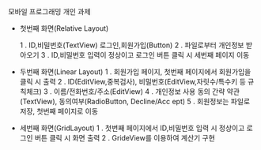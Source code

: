 모바일 프로그래밍 개인 과제
 - 첫번째 화면(Relative Layout) 
   
   1 . ID,비밀번호(TextView) 로그인,회원가입(Button)
   2 . 파일로부터 개인정보 받아오기
   3 . ID,비밀번호 입력이 정상이고 로그인 버튼 클릭 시 세번째 페이지 이동

 - 두번째 화면(Linear Layout)
   1 . 회원가입 페이지, 첫번째 페이지에서 회원가입을 클릭 시 출력
   2 . ID(EditView,중복검사), 비밀번호(EditView,자릿수/특수키 등 규칙체크)
   3 . 이름/전화번호/주소(EditView)
   4 . 개인정보 사용 동의 간략 약관(TextView), 동의여부(RadioButton, Decline/Acc       ept)
   5 . 회원정보는 파일로 저장, 첫번째 페이지로 이동

 - 세번째 화면(GridLayout)
   1 . 첫번째 페이지에서 ID,비밀번호 입력 시 정상이고 로그인 버튼 클릭 시 화면         출력
   2 . GrideView를 이용하여 계산기 구현 

